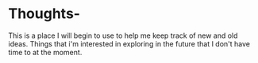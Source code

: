 # Thoughts-

This is a place I will begin to use to help me keep track of new and old ideas. Things that i'm interested in exploring in the future that I don't have time to at the moment. 
